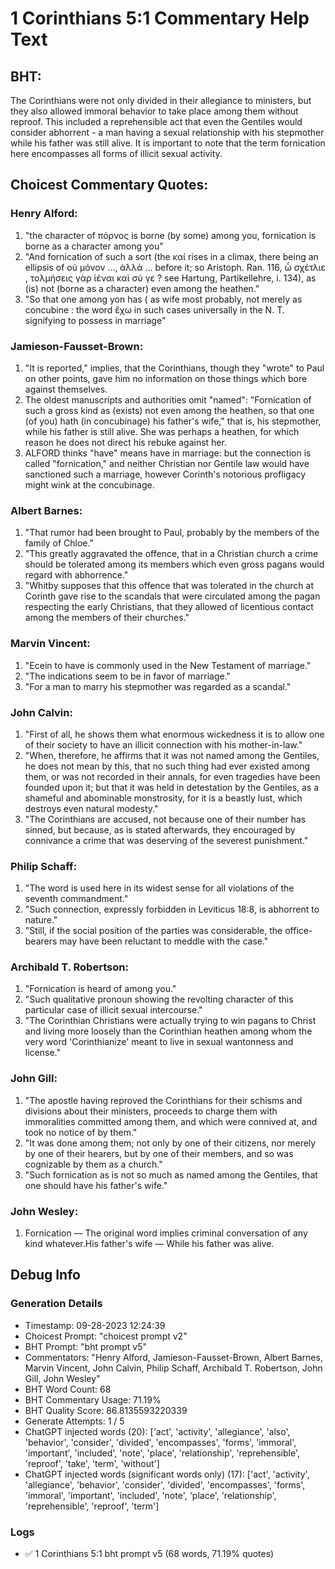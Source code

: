 # 1 Corinthians 5:1 Commentary Help Text

## BHT:
The Corinthians were not only divided in their allegiance to ministers, but they also allowed immoral behavior to take place among them without reproof. This included a reprehensible act that even the Gentiles would consider abhorrent - a man having a sexual relationship with his stepmother while his father was still alive. It is important to note that the term fornication here encompasses all forms of illicit sexual activity.

## Choicest Commentary Quotes:
### Henry Alford:
1. "the character of   πόρνος  is borne (by some) among you, fornication is borne as a character among you"
2. "And fornication of such a sort (the καί rises in a climax, there being an ellipsis of οὐ μόνον …‚ ἀλλὰ … before it; so Aristoph. Ran. 116, ὦ σχέτλιε , τολμήσεις γὰρ ἰέναι καὶ σύ γε ? see Hartung, Partikellehre, i. 134),  as (is) not (borne as a character)  even among the heathen."
3. "So that one among yon has (  as wife most probably, not merely  as concubine : the word ἔχω in such cases universally in the N. T. signifying  to possess in marriage"

### Jamieson-Fausset-Brown:
1. "It is reported," implies, that the Corinthians, though they "wrote" to Paul on other points, gave him no information on those things which bore against themselves.
2. The oldest manuscripts and authorities omit "named": "Fornication of such a gross kind as (exists) not even among the heathen, so that one (of you) hath (in concubinage) his father's wife," that is, his stepmother, while his father is still alive. She was perhaps a heathen, for which reason he does not direct his rebuke against her.
3. ALFORD thinks "have" means have in marriage: but the connection is called "fornication," and neither Christian nor Gentile law would have sanctioned such a marriage, however Corinth's notorious profligacy might wink at the concubinage.

### Albert Barnes:
1. "That rumor had been brought to Paul, probably by the members of the family of Chloe." 
2. "This greatly aggravated the offence, that in a Christian church a crime should be tolerated among its members which even gross pagans would regard with abhorrence."
3. "Whitby supposes that this offence that was tolerated in the church at Corinth gave rise to the scandals that were circulated among the pagan respecting the early Christians, that they allowed of licentious contact among the members of their churches."

### Marvin Vincent:
1. "Ecein to have is commonly used in the New Testament of marriage."
2. "The indications seem to be in favor of marriage."
3. "For a man to marry his stepmother was regarded as a scandal."

### John Calvin:
1. "First of all, he shows them what enormous wickedness it is to allow one of their society to have an illicit connection with his mother-in-law."
2. "When, therefore, he affirms that it was not named among the Gentiles, he does not mean by this, that no such thing had ever existed among them, or was not recorded in their annals, for even tragedies have been founded upon it; but that it was held in detestation by the Gentiles, as a shameful and abominable monstrosity, for it is a beastly lust, which destroys even natural modesty."
3. "The Corinthians are accused, not because one of their number has sinned, but because, as is stated afterwards, they encouraged by connivance a crime that was deserving of the severest punishment."

### Philip Schaff:
1. "The word is used here in its widest sense for all violations of the seventh commandment."
2. "Such connection, expressly forbidden in Leviticus 18:8, is abhorrent to nature."
3. "Still, if the social position of the parties was considerable, the office-bearers may have been reluctant to meddle with the case."

### Archibald T. Robertson:
1. "Fornication is heard of among you." 
2. "Such qualitative pronoun showing the revolting character of this particular case of illicit sexual intercourse."
3. "The Corinthian Christians were actually trying to win pagans to Christ and living more loosely than the Corinthian heathen among whom the very word 'Corinthianize' meant to live in sexual wantonness and license."

### John Gill:
1. "The apostle having reproved the Corinthians for their schisms and divisions about their ministers, proceeds to charge them with immoralities committed among them, and which were connived at, and took no notice of by them."
2. "It was done among them; not only by one of their citizens, nor merely by one of their hearers, but by one of their members, and so was cognizable by them as a church."
3. "Such fornication as is not so much as named among the Gentiles, that one should have his father's wife."

### John Wesley:
1. Fornication — The original word implies criminal conversation of any kind whatever.His father's wife — While his father was alive.


## Debug Info
### Generation Details
- Timestamp: 09-28-2023 12:24:39
- Choicest Prompt: "choicest prompt v2"
- BHT Prompt: "bht prompt v5"
- Commentators: "Henry Alford, Jamieson-Fausset-Brown, Albert Barnes, Marvin Vincent, John Calvin, Philip Schaff, Archibald T. Robertson, John Gill, John Wesley"
- BHT Word Count: 68
- BHT Commentary Usage: 71.19%
- BHT Quality Score: 86.8135593220339
- Generate Attempts: 1 / 5
- ChatGPT injected words (20):
	['act', 'activity', 'allegiance', 'also', 'behavior', 'consider', 'divided', 'encompasses', 'forms', 'immoral', 'important', 'included', 'note', 'place', 'relationship', 'reprehensible', 'reproof', 'take', 'term', 'without']
- ChatGPT injected words (significant words only) (17):
	['act', 'activity', 'allegiance', 'behavior', 'consider', 'divided', 'encompasses', 'forms', 'immoral', 'important', 'included', 'note', 'place', 'relationship', 'reprehensible', 'reproof', 'term']

### Logs
- ✅ 1 Corinthians 5:1 bht prompt v5 (68 words, 71.19% quotes)